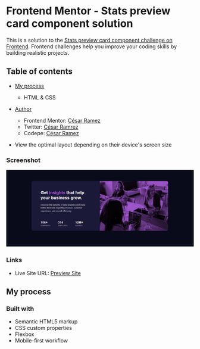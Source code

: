 # Frontend Mentor - Stats preview card component solution

This is a solution to the [Stats preview card component challenge on Frontend](https://www.frontendmentor.io/challenges/stats-preview-card-component-8JqbgoU62). Frontend challenges help you improve your coding skills by building realistic projects. 

## Table of contents

- [My process](#my-process)
  - HTML & CSS
- [Author](#author)
  - Frontend Mentor: [César Ramez](https://www.frontendmentor.io/profile/ramez-cesar)
  - Twitter: [César Ramrez](https://twitter.com/ramez_cesar)
  - Codepe: [César Ramez](https://codepen.io/ramez-cesar)

- View the optimal layout depending on their device's screen size

### Screenshot

![](./images/Captura-component.PNG)

### Links

- Live Site URL: [Preview Site](https://ramez-cesar.github.io/Componente-de-tarjeta/)

## My process

### Built with

- Semantic HTML5 markup
- CSS custom properties
- Flexbox
- Mobile-first workflow